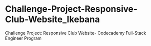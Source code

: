 # Challenge-Project-Responsive-Club-Website_Ikebana
Challenge Project: Responsive Club Website- Codecademy Full-Stack Engineer Program
